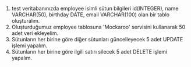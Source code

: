 1. test veritabanınızda employee isimli sütun bilgileri id(INTEGER), name VARCHAR(50), birthday DATE, email VARCHAR(100) olan bir tablo oluşturalım.<br>
2. Oluşturduğumuz employee tablosuna 'Mockaroo' servisini kullanarak 50 adet veri ekleyelim.<br>
3. Sütunların her birine göre diğer sütunları güncelleyecek 5 adet UPDATE işlemi yapalım.<br>
4. Sütunların her birine göre ilgili satırı silecek 5 adet DELETE işlemi yapalım.